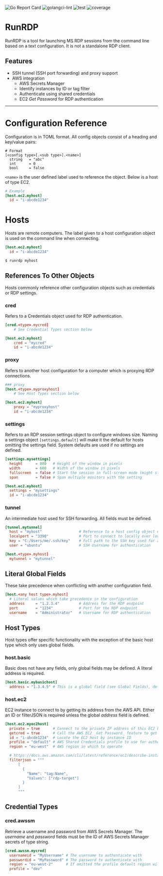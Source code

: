 ![Go Report Card](https://goreportcard.com/badge/github.com/danhale-git/runrdp)
![golangci-lint](https://github.com/danhale-git/runrdp/actions/workflows/golangci-lint.yaml/badge.svg)
![test](https://github.com/danhale-git/craft/actions/workflows/go-test.yaml/badge.svg)
![coverage](https://img.shields.io/badge/coverage-66.0%25-yellow)

# RunRDP

RunRDP is a tool for launching MS RDP sessions from the command line based on a text configuration. It is not a standalone RDP client.

## Features
* SSH tunnel (SSH port forwarding) and proxy support
* AWS integration
    * AWS Secrets Manager
    * Identify instances by ID or tag filter
    * Authenticate using shared credentials
    * EC2 _Get Password_ for RDP authentication
-------
# Configuration Reference

Configuration is in TOML format. All config objects consist of a heading and key/value pairs:
```
# Format
[<config type>[.<sub type>].<name>]
  string   = "abc"
  int      = 0
  bool     = false
```
`<name>` is the user defined label used to reference the object. Below is a host of type EC2.
```toml
# Example
[host.ec2.myhost]
  id = "i-abcde1234"
```

# Hosts
Hosts are remote computers. The label given to a host configuration object is used on the command line when connecting.
```toml
[host.ec2.myhost]
  id = "i-abcde1234"
```
```bash
$ runrdp myhost
```

## References To Other Objects 
Hosts commonly reference other configuration objects such as credentials or RDP settings.

### cred
Refers to a Credentials object used for RDP authentication.
```toml
[cred.<type>.mycred]
    # See Credential Types section below

[host.ec2.myhost]
    cred = "mycred"
    id = "i-abcde1234"
```

### proxy
Refers to another host configuration for a computer which is proxying RDP connections.
```toml
### proxy
[host.<type>.myproxyhost]
    # See Host Types section below

[host.ec2.myhost]
    proxy = "myproxyhost"
    id = "i-abcde1234"
```

### settings
Refers to an RDP session settings object to configure windows size. Naming a settings object `[settings.default]` will make it the default for hosts omitting the settings field. System defaults are used if no settings are defined.
```toml
[settings.mysettings]
  height      = 800   # Height of the window in pixels
  width       = 600   # Width of the window in pixels
  fullscreen  = false # Start the session in full-screen mode (might still start in full-screen if false)
  span        = false # Span multiple monitors with the setting

[host.ec2.myhost]
  settings = "mysettings"
  id = "i-abcde1234"
```

### tunnel
An intermediate host used for SSH forwarding. All fields must be defined.
```toml
[tunnel.mytunnel]
  host = "myhost"                 # Reference to a host config object used as the intermediate forwarding host
  localport = "3390"              # Port to connect to locally over localhost
  key = "C:/Users/me/.ssh/key"    # Full path to the SSH key used for authentication
  user = "ubuntu"                 # SSH Username for authentication

[host.<type>.myhost]
  mytunnel = "mytunnel"
```

## Literal Global Fields
These take precedence when conflicting with another configuration field.
```toml
[host.<any host type>.myhost]
  # Literal values which take precedence in the configuration
  address     = "1.2.3.4"         # Address for the RDP endpoint
  port        = "1234"            # Port for the RDP endpoint
  username    = "Administrator"   # Username for RDP authentication
```

## Host Types
Host types offer specific functionality with the exception of the basic host type which only uses global fields.

### host.basic
Basic does not have any fields, only global fields may be defined. A literal address is required.
```toml
[host.basic.mybasichost]
  address = "1.3.4.5" # This is a global field (see Global Fields), defined here as an example
```

### host.ec2
EC2 instance to connect to by getting its address from the AWS API. Either an ID or filterJSON is required unless the global _address_ field is defined.
```toml
[host.ec2.myec2host]
  private = true      # Connect to the private IP address of this EC2 host
  getcred = true      # Call the AWS EC2 _Get Password_ feature to get credentials for RDP authentication
  id = "i-abcde1234"  # Locate the EC2 host by instance ID
  profile = "default" # AWS Shared Credentials profile to use for authentication
  region = "eu-west"  # AWS region in which to operate

  # https://docs.aws.amazon.com/cli/latest/reference/ec2/describe-instances.html#options
  filterjson = """
      [
        {
          "Name": "tag:Name",
          "Values": ["rdp-target"]
        }
      ]
      """
```

## Credential Types

### cred.awssm
Retrieve a username and password from AWS Secrets Manager. The _username_ and _password_ fields must be the ID of AWS Secrets Manager secrets of type string.
```toml
[cred.awssm.mycred]
  usernameid = "MyUsername" # The username to authenticate with
  passwordid = "MyPassword" # The password to authenticate with
  region = "eu-west-2"      # If omitted the profile default region will be used
  profile = "dev"
```